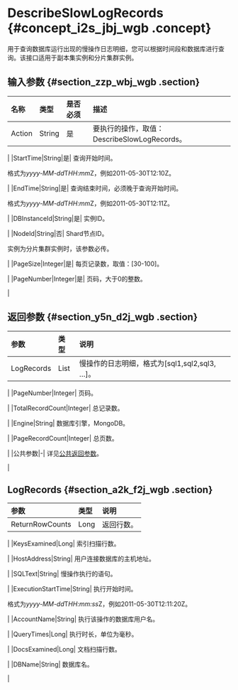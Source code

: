 # DescribeSlowLogRecords {#concept_i2s_jbj_wgb .concept}

用于查询数据库运行出现的慢操作日志明细，您可以根据时间段和数据库进行查询。该接口适用于副本集实例和分片集群实例。

## 输入参数 {#section_zzp_wbj_wgb .section}

|名称|类型|是否必须|描述|
|:-|:-|:---|:-|
|Action|String|是| 要执行的操作，取值：DescribeSlowLogRecords。

 |
|StartTime|String|是| 查询开始时间。

 格式为*yyyy-MM-dd*T*HH:mm*Z，例如2011-05-30T12:10Z。

 |
|EndTime|String|是| 查询结束时间，必须晚于查询开始时间。

 格式为*yyyy-MM-dd*T*HH:mm*Z，例如2011-05-30T12:11Z。

 |
|DBInstanceId|String|是| 实例ID。

 |
|NodeId|String|否| Shard节点ID。

 实例为分片集群实例时，该参数必传。

 |
|PageSize|Integer|是| 每页记录数，取值：\[30-100\]。

 |
|PageNumber|Integer|是| 页码，大于0的整数。

 |

## 返回参数 {#section_y5n_d2j_wgb .section}

|参数|类型|说明|
|:-|:-|:-|
|LogRecords|List| 慢操作的日志明细，格式为\[sql1,sql2,sql3, …\]。

 |
|PageNumber|Integer| 页码。

 |
|TotalRecordCount|Integer| 总记录数。

 |
|Engine|String| 数据库引擎，MongoDB。

 |
|PageRecordCount|Integer| 总页数。

 |
|公共参数|-| 详见[公共返回参数](cn.zh-CN/API参考/公共参数.md#)。

 |

## LogRecords {#section_a2k_f2j_wgb .section}

|参数|类型|说明|
|:-|:-|:-|
|ReturnRowCounts|Long| 返回行数。

 |
|KeysExamined|Long| 索引扫描行数。

 |
|HostAddress|String| 用户连接数据库的主机地址。

 |
|SQLText|String| 慢操作执行的语句。

 |
|ExecutionStartTime|String| 执行开始时间。

 格式为*yyyy-MM-dd*T*HH:mm:ss*Z，例如2011-05-30T12:11:20Z。

 |
|AccountName|String| 执行该操作的数据库用户名。

 |
|QueryTimes|Long| 执行时长，单位为毫秒。

 |
|DocsExamined|Long| 文档扫描行数。

 |
|DBName|String| 数据库名。

 |

